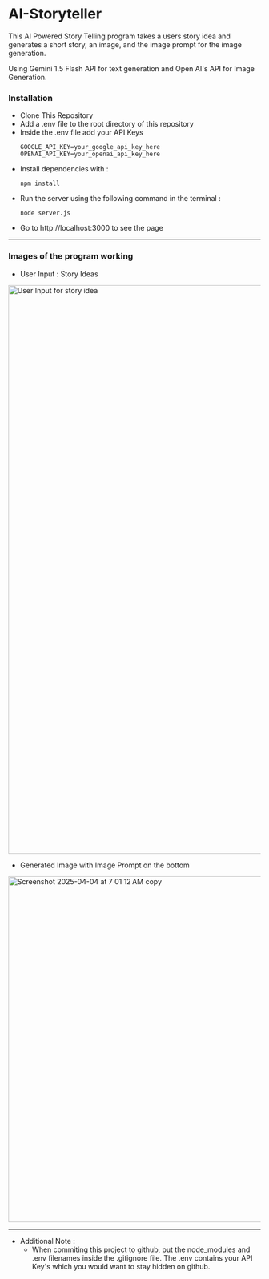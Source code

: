 # AI-Storyteller

This AI Powered Story Telling program takes a users story idea and generates a short story, an image, and the image prompt for the image generation. 

Using Gemini 1.5 Flash API for text generation and Open AI's API for Image Generation. 

### Installation
* Clone This Repository
* Add a .env file to the root directory of this repository
* Inside the .env file add your API Keys
   ```
   GOOGLE_API_KEY=your_google_api_key_here
   OPENAI_API_KEY=your_openai_api_key_here
   ```
* Install dependencies with :
  ```
  npm install
  ```
* Run the server using the following command in the terminal : 
  ```
  node server.js
  ```
* Go to http://localhost:3000 to see the page

----------

### Images of the program working
* User Input : Story Ideas
<img width="1136" alt="User Input for story idea" src="https://github.com/user-attachments/assets/26a7a555-b70a-49ab-905d-fe0c2524dfb3" />


* Generated Image with Image Prompt on the bottom
<img width="691" alt="Screenshot 2025-04-04 at 7 01 12 AM copy" src="https://github.com/user-attachments/assets/f611079a-9ce6-4869-908a-08cddc1a9af4" />

-----------------------

* Additional Note :
  - When commiting this project to github, put the node_modules and .env filenames inside the .gitignore file. The .env contains your API Key's which you would want to stay hidden on github. 

